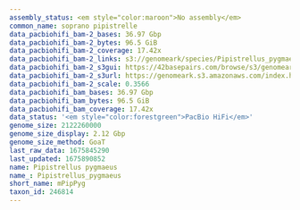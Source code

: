 ```yaml
---
assembly_status: <em style="color:maroon">No assembly</em>
common_name: soprano pipistrelle
data_pacbiohifi_bam-2_bases: 36.97 Gbp
data_pacbiohifi_bam-2_bytes: 96.5 GiB
data_pacbiohifi_bam-2_coverage: 17.42x
data_pacbiohifi_bam-2_links: s3://genomeark/species/Pipistrellus_pygmaeus/mPipPyg2/genomic_data/pacbio_hifi/<br>
data_pacbiohifi_bam-2_s3gui: https://42basepairs.com/browse/s3/genomeark/species/Pipistrellus_pygmaeus/mPipPyg2/genomic_data/pacbio_hifi/
data_pacbiohifi_bam-2_s3url: https://genomeark.s3.amazonaws.com/index.html?prefix=species/Pipistrellus_pygmaeus/mPipPyg2/genomic_data/pacbio_hifi/
data_pacbiohifi_bam-2_scale: 0.3566
data_pacbiohifi_bam_bases: 36.97 Gbp
data_pacbiohifi_bam_bytes: 96.5 GiB
data_pacbiohifi_bam_coverage: 17.42x
data_status: '<em style="color:forestgreen">PacBio HiFi</em>'
genome_size: 2122260000
genome_size_display: 2.12 Gbp
genome_size_method: GoaT
last_raw_data: 1675845290
last_updated: 1675890852
name: Pipistrellus pygmaeus
name_: Pipistrellus_pygmaeus
short_name: mPipPyg
taxon_id: 246814
---
```

